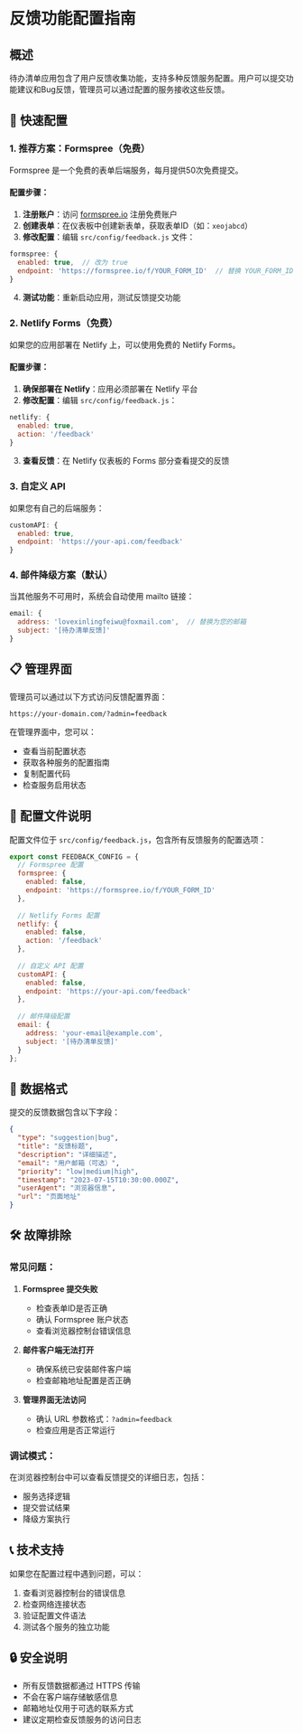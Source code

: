 # 反馈功能配置指南

## 概述

待办清单应用包含了用户反馈收集功能，支持多种反馈服务配置。用户可以提交功能建议和Bug反馈，管理员可以通过配置的服务接收这些反馈。

## 🚀 快速配置

### 1. 推荐方案：Formspree（免费）

Formspree 是一个免费的表单后端服务，每月提供50次免费提交。

#### 配置步骤：

1. **注册账户**：访问 [formspree.io](https://formspree.io/) 注册免费账户
2. **创建表单**：在仪表板中创建新表单，获取表单ID（如：`xeojabcd`）
3. **修改配置**：编辑 `src/config/feedback.js` 文件：

```javascript
formspree: {
  enabled: true,  // 改为 true
  endpoint: 'https://formspree.io/f/YOUR_FORM_ID'  // 替换 YOUR_FORM_ID
}
```

4. **测试功能**：重新启动应用，测试反馈提交功能

### 2. Netlify Forms（免费）

如果您的应用部署在 Netlify 上，可以使用免费的 Netlify Forms。

#### 配置步骤：

1. **确保部署在 Netlify**：应用必须部署在 Netlify 平台
2. **修改配置**：编辑 `src/config/feedback.js`：

```javascript
netlify: {
  enabled: true,
  action: '/feedback'
}
```

3. **查看反馈**：在 Netlify 仪表板的 Forms 部分查看提交的反馈

### 3. 自定义 API

如果您有自己的后端服务：

```javascript
customAPI: {
  enabled: true,
  endpoint: 'https://your-api.com/feedback'
}
```

### 4. 邮件降级方案（默认）

当其他服务不可用时，系统会自动使用 mailto 链接：

```javascript
email: {
  address: 'lovexinlingfeiwu@foxmail.com',  // 替换为您的邮箱
  subject: '[待办清单反馈]'
}
```

## 📋 管理界面

管理员可以通过以下方式访问反馈配置界面：

```
https://your-domain.com/?admin=feedback
```

在管理界面中，您可以：
- 查看当前配置状态
- 获取各种服务的配置指南
- 复制配置代码
- 检查服务启用状态

## 🔧 配置文件说明

配置文件位于 `src/config/feedback.js`，包含所有反馈服务的配置选项：

```javascript
export const FEEDBACK_CONFIG = {
  // Formspree 配置
  formspree: {
    enabled: false,
    endpoint: 'https://formspree.io/f/YOUR_FORM_ID'
  },
  
  // Netlify Forms 配置
  netlify: {
    enabled: false,
    action: '/feedback'
  },
  
  // 自定义 API 配置
  customAPI: {
    enabled: false,
    endpoint: 'https://your-api.com/feedback'
  },
  
  // 邮件降级配置
  email: {
    address: 'your-email@example.com',
    subject: '[待办清单反馈]'
  }
};
```

## 📝 数据格式

提交的反馈数据包含以下字段：

```json
{
  "type": "suggestion|bug",
  "title": "反馈标题",
  "description": "详细描述",
  "email": "用户邮箱（可选）",
  "priority": "low|medium|high",
  "timestamp": "2023-07-15T10:30:00.000Z",
  "userAgent": "浏览器信息",
  "url": "页面地址"
}
```

## 🛠️ 故障排除

### 常见问题：

1. **Formspree 提交失败**
   - 检查表单ID是否正确
   - 确认 Formspree 账户状态
   - 查看浏览器控制台错误信息

2. **邮件客户端无法打开**
   - 确保系统已安装邮件客户端
   - 检查邮箱地址配置是否正确

3. **管理界面无法访问**
   - 确认 URL 参数格式：`?admin=feedback`
   - 检查应用是否正常运行

### 调试模式：

在浏览器控制台中可以查看反馈提交的详细日志，包括：
- 服务选择逻辑
- 提交尝试结果
- 降级方案执行

## 📞 技术支持

如果您在配置过程中遇到问题，可以：
1. 查看浏览器控制台的错误信息
2. 检查网络连接状态
3. 验证配置文件语法
4. 测试各个服务的独立功能

## 🔒 安全说明

- 所有反馈数据都通过 HTTPS 传输
- 不会在客户端存储敏感信息
- 邮箱地址仅用于可选的联系方式
- 建议定期检查反馈服务的访问日志
